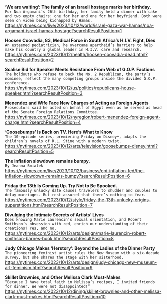 **‘We are waiting’: The family of an Israeli hostage marks her birthday.**\
`For Noa Argamani’s 26th birthday, her family held a dinner with cake and two empty chairs: one for her and one for her boyfriend. Both were seen on video being kidnapped by Hamas.`\
https://nytimes.com/live/2023/10/12/world/israel-gaza-war-hamas/noa-argamani-israel-hamas-hostage?searchResultPosition=1

**Hoosen Coovadia, 83, Medical Force in South Africa’s H.I.V. Fight, Dies**\
`An esteemed pediatrician, he overcame apartheid’s barriers to help make his country a global leader in H.I.V. care and research.`\
https://nytimes.com/2023/10/12/health/hoosen-coovadia-dead.html?searchResultPosition=2

**Scalise Bid for Speaker Meets Resistance From Web of G.O.P. Factions**\
`The holdouts who refuse to back the No. 2 Republican, the party’s nominee, reflect the many competing groups inside the divided G.O.P. conference.`\
https://nytimes.com/2023/10/12/us/politics/republicans-house-speaker.html?searchResultPosition=3

**Menendez and Wife Face New Charges of Acting as Foreign Agents**\
`Prosecutors said he acted on behalf of Egypt even as he served as head of the Senate Foreign Relations Committee.`\
https://nytimes.com/2023/10/12/nyregion/robert-menendez-foreign-agent-charge.html?searchResultPosition=4

**‘Goosebumps’ Is Back on TV. Here’s What to Know**\
`The 10-episode series, premiering Friday on Disney+, adapts the children’s novels of R.L. Stine with a modern twist.`\
https://nytimes.com/2023/10/12/arts/television/goosebumps-disney.html?searchResultPosition=5

**The inflation slowdown remains bumpy.**\
`By Jeanna Smialek`\
https://nytimes.com/live/2023/10/12/business/cpi-inflation-fed/the-inflation-slowdown-remains-bumpy?searchResultPosition=6

**Friday the 13th Is Coming Up. Try Not to Be Spooked.**\
`The famously unlucky date causes travelers to shudder and couples to delay marriages. But rest assured that there’s nothing to fear.`\
https://nytimes.com/2023/10/12/style/friday-the-13th-unlucky-origins-superstitions.html?searchResultPosition=7

**Divulging the Intimate Secrets of Artists’ Lives**\
`Does knowing Marie Laurencin’s sexual orientation, and Robert Smithson’s obsession with red, enrich our understanding of their creations? Yes, and no.`\
https://nytimes.com/2023/10/12/arts/design/marie-laurencin-robert-smithson-barnes-book.html?searchResultPosition=8

**Judy Chicago Makes ‘Herstory’: Beyond the Ladies of the Dinner Party**\
`The pioneering feminist artist rules the New Museum with a six-decade survey, but she shares the stage with her sisterhood.`\
https://nytimes.com/2023/10/12/arts/design/judy-chicago-new-museum-art-feminism.html?searchResultPosition=9

**Skillet Brownies, and Other Melissa Clark Must-Makes**\
`“Because I have total faith in Melissa’s recipes, I invited friends for dinner. We were not disappointed!”`\
https://nytimes.com/2023/10/12/dining/skillet-brownies-and-other-melissa-clark-must-makes.html?searchResultPosition=10

